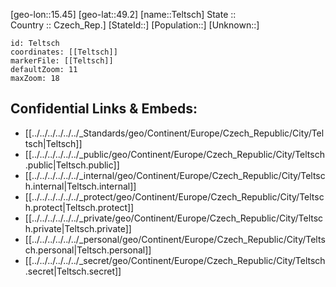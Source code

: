 ﻿---
location: [49.2,15.45] 
mapzoom: [7,12] 
mapmarker: city 
type: City
tags:
- geo/City


SpocWebEntityId: 34800
isDeleted: false
confidential: public

---
[geo-lon::15.45] 
[geo-lat::49.2] 
[name::Teltsch] 
State ::  
Country :: Czech_Rep.] 
[StateId::] 
[Population::] 
[Unknown::] 


```leaflet
id: Teltsch
coordinates: [[Teltsch]] 
markerFile: [[Teltsch]] 
defaultZoom: 11 
maxZoom: 18
```


## Confidential Links & Embeds: 
- [[../../../../../../_Standards/geo/Continent/Europe/Czech_Republic/City/Teltsch|Teltsch]] 
- [[../../../../../../_public/geo/Continent/Europe/Czech_Republic/City/Teltsch.public|Teltsch.public]] 
- [[../../../../../../_internal/geo/Continent/Europe/Czech_Republic/City/Teltsch.internal|Teltsch.internal]] 
- [[../../../../../../_protect/geo/Continent/Europe/Czech_Republic/City/Teltsch.protect|Teltsch.protect]] 
- [[../../../../../../_private/geo/Continent/Europe/Czech_Republic/City/Teltsch.private|Teltsch.private]] 
- [[../../../../../../_personal/geo/Continent/Europe/Czech_Republic/City/Teltsch.personal|Teltsch.personal]] 
- [[../../../../../../_secret/geo/Continent/Europe/Czech_Republic/City/Teltsch.secret|Teltsch.secret]] 
